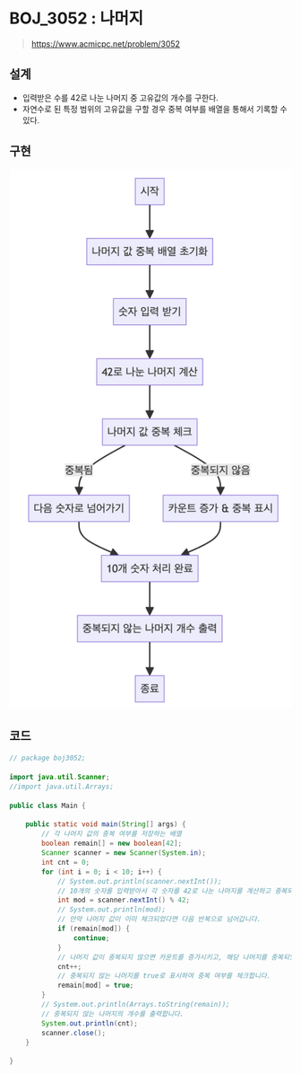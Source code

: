 # BOJ_3052 : 나머지
> https://www.acmicpc.net/problem/3052

## 설계
- 입력받은 수를 42로 나눈 나머지 중 고유값의 개수를 구한다.
- 자연수로 된 특정 범위의 고유값을 구할 경우 중복 여부를 배열을 통해서 기록할 수 있다.

## 구현
![BOJ_3052](./BOJ_3052.png)

## 코드
```java
// package boj3052;

import java.util.Scanner;
//import java.util.Arrays;

public class Main {

	public static void main(String[] args) {
		// 각 나머지 값의 중복 여부를 저장하는 배열
		boolean remain[] = new boolean[42];
		Scanner scanner = new Scanner(System.in);
		int cnt = 0;
		for (int i = 0; i < 10; i++) {
			// System.out.println(scanner.nextInt());
			// 10개의 숫자를 입력받아서 각 숫자를 42로 나눈 나머지를 계산하고 중복되지 않는 경우를 카운트합니다.
			int mod = scanner.nextInt() % 42;
			// System.out.println(mod);
            // 만약 나머지 값이 이미 체크되었다면 다음 반복으로 넘어갑니다.
			if (remain[mod]) {
				continue;
			}
            // 나머지 값이 중복되지 않으면 카운트를 증가시키고, 해당 나머지를 중복되었다고 표시합니다.
			cnt++;
			// 중복되지 않는 나머지를 true로 표시하여 중복 여부를 체크합니다.
			remain[mod] = true;
		}
		// System.out.println(Arrays.toString(remain));
        // 중복되지 않는 나머지의 개수를 출력합니다.
		System.out.println(cnt);
		scanner.close();
	}

}
```
